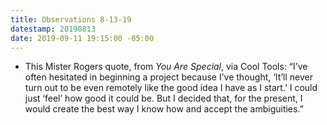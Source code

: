 ```yaml
---
title: Observations 8-13-19
datestamp: 20190813
date: 2019-09-11 19:15:00 -05:00
---
```


- This Mister Rogers quote, from *You Are Special*, via Cool Tools: “I’ve often hesitated in beginning a project because I’ve thought, ‘It’ll never turn out to be even remotely like the good idea I have as I start.’ I could just ‘feel’ how good it could be. But I decided that, for the present, I would create the best way I know how and accept the ambiguities.”
